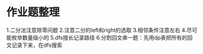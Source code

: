 # 作业题整理

1.二分法注意除零问题
2.注意二分的left和right的选取
3.相邻条件注意左右
4.尽可能枚举数量级小的
5.dfs擅长记录路径
6.分割回文串一题：先用dp表把所有的回文记录下来，在dfs搜索
